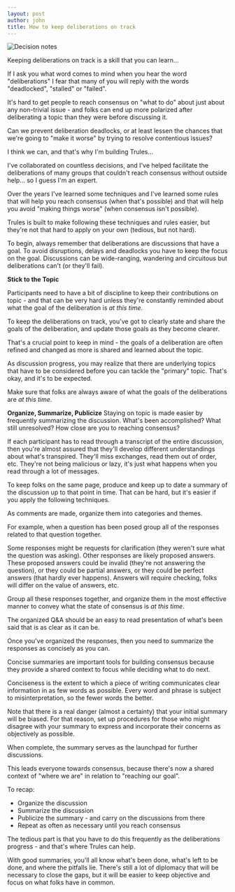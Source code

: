 ```yaml
---
layout: post
author: john
title: How to keep deliberations on track
---
```


![Decision notes](/Trules-for-decisions/assets/images/DecisionNotes.jpg)

Keeping deliberations on track is a skill that you can learn...
<!--more-->

If I ask you what word comes to mind when you hear the word "deliberations"
I fear that many of you will reply with the words "deadlocked", "stalled" or "failed".

It's hard to get people to reach consensus on "what to do" about just about any non-trivial issue -
 and folks can end up more polarized after deliberating a topic than they were before discussing it.

Can we prevent deliberation deadlocks, or at least lessen the chances that we're going to "make it worse" 
by trying to resolve contentious issues?

I think we can, and that's why I'm building Trules... 

I've collaborated on countless decisions, 
and I've helped facilitate the deliberations of many groups that couldn't reach consensus without outside help...
so I guess I'm an expert.

Over the years I've learned some techniques and I've learned some rules 
that will help you reach consensus (when that's possible)
and that will help you avoid "making things worse" (when consensus isn't possible).

Trules is built to make following these techniques and rules easier, 
but they're not that hard to apply on your own (tedious, but not hard).

To begin, always remember that deliberations are discussions that have a goal.
To avoid disruptions, delays and deadlocks you have to keep the focus on the goal.
Discussions can be wide-ranging, wandering and circuitous 
but deliberations can't (or they'll fail). 

**Stick to the Topic**

Participants need to have a bit of discipline to keep their
contributions on topic - 
and that can be very hard unless they're constantly reminded
about what the goal of the deliberation is *at this time*.

To keep the deliberations on track, 
you've got to clearly state and share the goals of the deliberation, 
and update those goals as they become clearer.

That's a crucial point to keep in mind - 
the goals of a deliberation are often refined and changed as 
more is shared and learned about the topic.

As discussion progress, you may realize that there
are underlying topics that have to be considered
before you can tackle the "primary" topic.
That's okay, and it's to be expected.

Make sure that folks are always aware of what the
goals of the deliberations are *at this time*.

**Organize, Summarize, Publicize**
Staying on topic is made easier by frequently summarizing the discussion.
What's been accomplished? What still unresolved? How close are you to reaching consensus?

If each participant has to read through a transcript of the entire
discussion, then you're almost assured that they'll develop different
understandings about what's transpired. 
They'll miss exchanges, read them out of order, etc. 
They're not being malicious or lazy, 
it's just what happens when you read through a lot of messages.

To keep folks on the same page, produce and keep up to date a summary of the discussion up to that point in time.
That can be hard, but it's easier if you apply the following techniques.

As comments are made, organize them into categories and themes.

For example, when a question has been posed group all of the responses related to that question together.

Some responses might be requests for clarification (they weren't sure what the question was asking).
Other responses are likely proposed answers. 
These proposed answers could be invalid 
(they're not answering the question), 
or they could be partial answers, 
or they could be perfect answers (that hardly ever happens).
Answers will require checking, folks will differ on the value of answers, etc.

Group all these responses together, and organize them in the most effective manner to convey
what the state of consensus is *at this time*.

The organized Q&A should be an easy to read presentation of what's been said that is as clear as it can be.

Once you've organized the responses, then you need to summarize the responses as concisely as you can.

Concise summaries are important tools for building consensus
because they provide a shared context to focus while deciding what to do next.

Conciseness is the extent to which a piece of writing communicates clear information in as few words as possible.
Every word and phrase is subject to misinterpretation, so the fewer words the better.

Note that there is a real danger (almost a certainty) that your initial summary will be biased.
For that reason, set up procedures for those who might disagree with your summary to express 
and incorporate their concerns as objectively as possible.

When complete, the summary serves as the launchpad for further discussions.

This leads everyone towards consensus, 
because there's now a shared context of "where we are" in relation to "reaching our goal".

To recap:
- Organize the discussion 
- Summarize the discussion
- Publicize the summary - and carry on the discussions from there
- Repeat as often as necessary until you reach consensus

The tedious part is that you have to do this frequently as the deliberations progress -
and that's where Trules can help.

With good summaries, you'll all know what's been done, what's left to be done, and where the pitfalls lie.
There's still a lot of diplomacy that will be necessary to close the gaps, but it will be easier
to keep objective and focus on what folks have in common.












